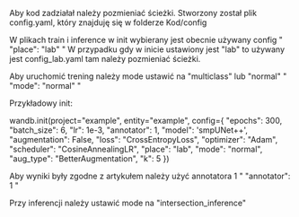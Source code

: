 Aby kod zadziałał należy pozmieniać ścieżki.
Stworzony został plik config.yaml, który znajduję się w folderze Kod/config

W plikach train i inference w init wybierany jest obecnie używany config 
" "place": "lab" "
W przypadku gdy w inicie ustawiony jest "lab" to używany jest config_lab.yaml tam należy pozmieniać ścieżki.

Aby uruchomić trening należy mode ustawić na "multiclass" lub "normal"
" "mode": "normal" "

Przykładowy init:

wandb.init(project="example", entity="example",
            config={
            "epochs": 300,
            "batch_size": 6,
            "lr": 1e-3,
            "annotator": 1,
            "model": 'smpUNet++',
            "augmentation": False,
            "loss": "CrossEntropyLoss",
            "optimizer": "Adam",
            "scheduler": "CosineAnnealingLR",
            "place": "lab",
            "mode": "normal",
            "aug_type": "BetterAugmentation",
            "k": 5 })

Aby wyniki były zgodne z artykułem należy użyć annotatora 1
" "annotator": 1 "

Przy inferencji należy ustawić mode na "intersection_inference"


